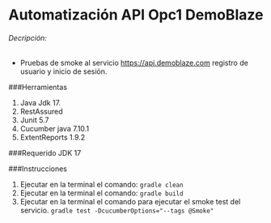 
# Automatización API Opc1 DemoBlaze
###### Decripción:
- Pruebas de smoke al servicio https://api.demoblaze.com registro de usuario y inicio de sesión.

###Herramientas
1. Java Jdk 17.
2. RestAssured
3. Junit 5.7
4. Cucumber java 7.10.1
5. ExtentReports 1.9.2

###Requerido
JDK 17

###Instrucciones
1. Ejecutar en la terminal el comando: `gradle clean`
2. Ejecutar en la terminal el comando: `gradle build`
3. Ejecutar en la terminal el comando para ejecutar el smoke test del servicio.  `gradle test -DcucumberOptions="--tags @Smoke" ` 
